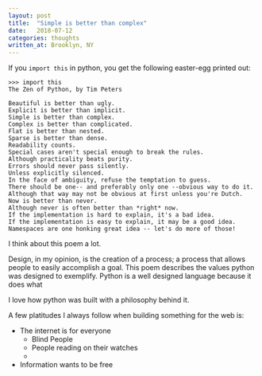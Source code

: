 ```yaml
---
layout: post
title:  "Simple is better than complex"
date:   2018-07-12
categories: thoughts
written_at: Brooklyn, NY
---
```


If you `import this` in python, you get the following easter-egg printed out:

```
>>> import this
The Zen of Python, by Tim Peters

Beautiful is better than ugly.
Explicit is better than implicit.
Simple is better than complex.
Complex is better than complicated.
Flat is better than nested.
Sparse is better than dense.
Readability counts.
Special cases aren't special enough to break the rules.
Although practicality beats purity.
Errors should never pass silently.
Unless explicitly silenced.
In the face of ambiguity, refuse the temptation to guess.
There should be one-- and preferably only one --obvious way to do it.
Although that way may not be obvious at first unless you're Dutch.
Now is better than never.
Although never is often better than *right* now.
If the implementation is hard to explain, it's a bad idea.
If the implementation is easy to explain, it may be a good idea.
Namespaces are one honking great idea -- let's do more of those!
```


I think about this poem a lot.

Design, in my opinion, is the creation of a process; a process that allows people to easily accomplish a goal. This poem describes the values python was designed to exemplify. Python is a well designed language because it does what

I love how python was built with a philosophy behind it.

A few platitudes I always follow when building something for the web is:

- The internet is for everyone
	- Blind People
	- People reading on their watches
	-
- Information wants to be free
